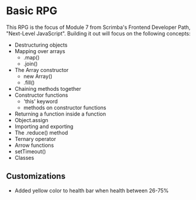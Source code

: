 # Basic RPG

This RPG is the focus of Module 7 from Scrimba's Frontend Developer Path, "Next-Level JavaScript". Building it out will focus on the following concepts:

- Destructuring objects
- Mapping over arrays
    - .map()
    - .join()
- The Array constructor
    - new Array()
    - .fill()
- Chaining methods together
- Constructor functions
    - 'this' keyword
    - methods on constructor functions
- Returning a function inside a function
- Object.assign
- Importing and exporting
- The .reduce() method
- Ternary operator
- Arrow functions
- setTimeout()
- Classes

## Customizations

- Added yellow color to health bar when health between 26-75%
